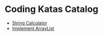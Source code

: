 # Coding Katas Catalog

- [String Calculator](katas/string_calculator.md)
- [Implement ArrayList](katas/implement_arraylist.md)
